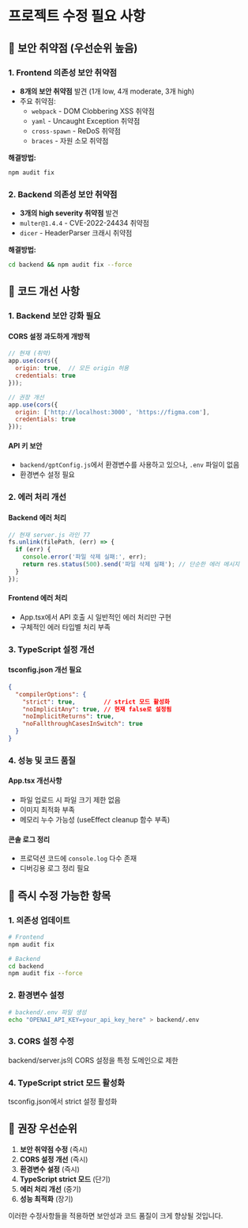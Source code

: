 # 프로젝트 수정 필요 사항

## 🚨 보안 취약점 (우선순위 높음)

### 1. Frontend 의존성 보안 취약점
- **8개의 보안 취약점** 발견 (1개 low, 4개 moderate, 3개 high)
- 주요 취약점:
  - `webpack` - DOM Clobbering XSS 취약점
  - `yaml` - Uncaught Exception 취약점
  - `cross-spawn` - ReDoS 취약점
  - `braces` - 자원 소모 취약점

**해결방법:**
```bash
npm audit fix
```

### 2. Backend 의존성 보안 취약점
- **3개의 high severity 취약점** 발견
- `multer@1.4.4` - CVE-2022-24434 취약점
- `dicer` - HeaderParser 크래시 취약점

**해결방법:**
```bash
cd backend && npm audit fix --force
```

## 🔧 코드 개선 사항

### 1. Backend 보안 강화 필요

#### CORS 설정 과도하게 개방적
```javascript
// 현재 (취약)
app.use(cors({
  origin: true,  // 모든 origin 허용
  credentials: true
}));

// 권장 개선
app.use(cors({
  origin: ['http://localhost:3000', 'https://figma.com'],
  credentials: true
}));
```

#### API 키 보안
- `backend/gptConfig.js`에서 환경변수를 사용하고 있으나, `.env` 파일이 없음
- 환경변수 설정 필요

### 2. 에러 처리 개선

#### Backend 에러 처리
```javascript
// 현재 server.js 라인 77
fs.unlink(filePath, (err) => {
  if (err) {
    console.error('파일 삭제 실패:', err);
    return res.status(500).send('파일 삭제 실패'); // 단순한 에러 메시지
  }
});
```

#### Frontend 에러 처리
- App.tsx에서 API 호출 시 일반적인 에러 처리만 구현
- 구체적인 에러 타입별 처리 부족

### 3. TypeScript 설정 개선

#### tsconfig.json 개선 필요
```json
{
  "compilerOptions": {
    "strict": true,        // strict 모드 활성화
    "noImplicitAny": true, // 현재 false로 설정됨
    "noImplicitReturns": true,
    "noFallthroughCasesInSwitch": true
  }
}
```

### 4. 성능 및 코드 품질

#### App.tsx 개선사항
- 파일 업로드 시 파일 크기 제한 없음
- 이미지 최적화 부족
- 메모리 누수 가능성 (useEffect cleanup 함수 부족)

#### 콘솔 로그 정리
- 프로덕션 코드에 `console.log` 다수 존재
- 디버깅용 로그 정리 필요

## 📝 즉시 수정 가능한 항목

### 1. 의존성 업데이트
```bash
# Frontend
npm audit fix

# Backend
cd backend
npm audit fix --force
```

### 2. 환경변수 설정
```bash
# backend/.env 파일 생성
echo "OPENAI_API_KEY=your_api_key_here" > backend/.env
```

### 3. CORS 설정 수정
backend/server.js의 CORS 설정을 특정 도메인으로 제한

### 4. TypeScript strict 모드 활성화
tsconfig.json에서 strict 설정 활성화

## 🎯 권장 우선순위

1. **보안 취약점 수정** (즉시)
2. **CORS 설정 개선** (즉시) 
3. **환경변수 설정** (즉시)
4. **TypeScript strict 모드** (단기)
5. **에러 처리 개선** (중기)
6. **성능 최적화** (장기)

이러한 수정사항들을 적용하면 보안성과 코드 품질이 크게 향상될 것입니다.